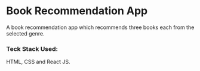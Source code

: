 # Book Recommendation App

A book recommendation app which recommends three books each from the selected genre. 

### Teck Stack Used:
HTML, CSS and React JS.